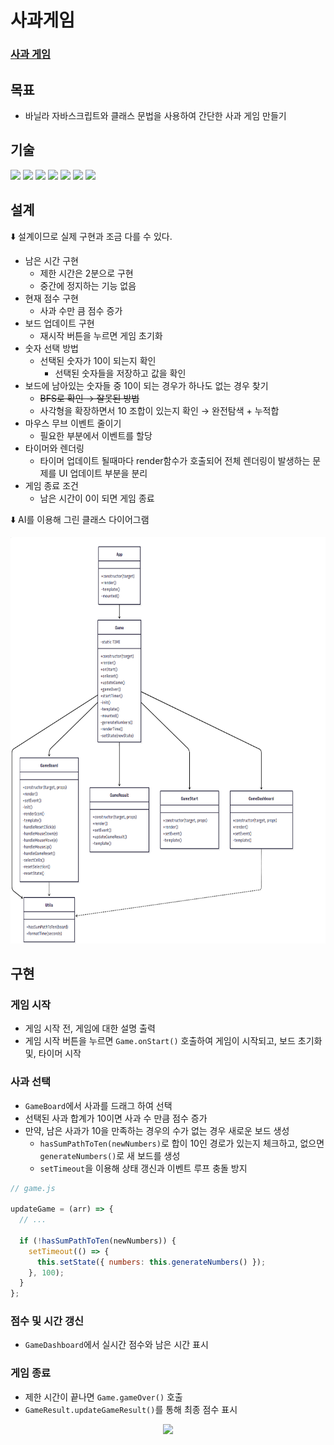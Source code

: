 # 사과게임

### [사과 게임](https://jeong922.github.io/apple_game/)

## 목표

- 바닐라 자바스크립트와 클래스 문법을 사용하여 간단한 사과 게임 만들기

## 기술

<img src="https://img.shields.io/badge/javascript-F7DF1E?style=for-the-badge&logo=javascript&logoColor=white"> <img src="https://img.shields.io/badge/html5-E34F26?style=for-the-badge&logo=html5&logoColor=white"> <img src="https://img.shields.io/badge/css-663399?style=for-the-badge&logo=css&logoColor=white"> <img src="https://img.shields.io/badge/babel-F9DC3E?style=for-the-badge&logo=babel&logoColor=white"> <img src="https://img.shields.io/badge/githubactions-2088FF?style=for-the-badge&logo=githubactions&logoColor=white"> <img src="https://img.shields.io/badge/githubpages-222222?style=for-the-badge&logo=githubpages&logoColor=white"> <img src="https://img.shields.io/badge/jest-C21325?style=for-the-badge&logo=jest&logoColor=white">

## 설계

⬇️ 설계이므로 실제 구현과 조금 다를 수 있다.

- 남은 시간 구현
  - 제한 시간은 2분으로 구현
  - 중간에 정지하는 기능 없음
- 현재 점수 구현
  - 사과 수만 큼 점수 증가
- 보드 업데이트 구현
  - 재시작 버튼을 누르면 게임 초기화
- 숫자 선택 방법
  - 선택된 숫자가 10이 되는지 확인
    - 선택된 숫자들을 저장하고 값을 확인
- 보드에 남아있는 숫자들 중 10이 되는 경우가 하나도 없는 경우 찾기
  - ~~BFS로 확인 → 잘못된 방법~~
  - 사각형을 확장하면서 10 조합이 있는지 확인 → 완전탐색 + 누적합
- 마우스 무브 이벤트 줄이기
  - 필요한 부분에서 이벤트를 할당
- 타이머와 렌더링
  - 타이머 업데이트 될때마다 render함수가 호출되어 전체 렌더링이 발생하는 문제를 UI 업데이트 부분을 분리
- 게임 종료 조건
  - 남은 시간이 0이 되면 게임 종료

⬇️ AI를 이용해 그린 클래스 다이어그램

<p align='center'>
  <img src="./image/dr.png" height="650" />
</p>

## 구현

### 게임 시작

- 게임 시작 전, 게임에 대한 설명 출력
- 게임 시작 버튼을 누르면 `Game.onStart()` 호출하여 게임이 시작되고, 보드 초기화 및, 타이머 시작

### 사과 선택

- `GameBoard`에서 사과를 드래그 하여 선택
- 선택된 사과 합계가 10이면 사과 수 만큼 점수 증가
- 만약, 남은 사과가 10을 만족하는 경우의 수가 없는 경우 새로운 보드 생성
  - `hasSumPathToTen(newNumbers)`로 합이 10인 경로가 있는지 체크하고, 없으면 `generateNumbers()`로 새 보드를 생성
  - `setTimeout`을 이용해 상태 갱신과 이벤트 루프 충돌 방지

```js
// game.js

updateGame = (arr) => {
  // ...

  if (!hasSumPathToTen(newNumbers)) {
    setTimeout(() => {
      this.setState({ numbers: this.generateNumbers() });
    }, 100);
  }
};
```

### 점수 및 시간 갱신

- `GameDashboard`에서 실시간 점수와 남은 시간 표시

### 게임 종료

- 제한 시간이 끝나면 `Game.gameOver()` 호출
- `GameResult.updateGameResult()`를 통해 최종 점수 표시

<p align='center'>
  <img src="./image/game.gif" height="500" />
</p>
